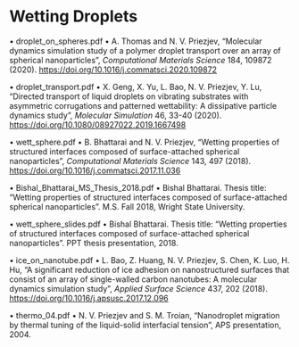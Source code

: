 # Wetting Droplets

•	droplet_on_spheres.pdf
•	A. Thomas and N. V. Priezjev, “Molecular dynamics simulation study of a polymer droplet transport over an array of spherical nanoparticles”, 
*Computational Materials Science* 184, 109872 (2020).  https://doi.org/10.1016/j.commatsci.2020.109872

•	droplet_transport.pdf
•	X. Geng, X. Yu, L. Bao, N. V. Priezjev, Y. Lu, “Directed transport of liquid droplets on vibrating substrates with asymmetric corrugations and patterned wettability: A dissipative particle dynamics study”, *Molecular Simulation* 46, 33-40 (2020). https://doi.org/10.1080/08927022.2019.1667498

•	wett_sphere.pdf
•	B. Bhattarai and N. V. Priezjev, “Wetting properties of structured interfaces composed of surface-attached spherical nanoparticles”, *Computational Materials Science* 143, 497 (2018). https://doi.org/10.1016/j.commatsci.2017.11.036

•	Bishal_Bhattarai_MS_Thesis_2018.pdf
•	Bishal Bhattarai. Thesis title: “Wetting properties of structured interfaces composed of surface-attached spherical nanoparticles”. M.S. Fall 2018, Wright State University.

•	wett_sphere_slides.pdf
•	Bishal Bhattarai. Thesis title: “Wetting properties of structured interfaces composed of surface-attached spherical nanoparticles”. PPT thesis presentation, 2018.

•	ice_on_nanotube.pdf
•	L. Bao, Z. Huang, N. V. Priezjev, S. Chen, K. Luo, H. Hu, “A significant reduction of ice adhesion on nanostructured surfaces that consist of an array of single-walled carbon nanotubes: A molecular dynamics simulation study”, *Applied Surface Science* 437, 202 (2018). https://doi.org/10.1016/j.apsusc.2017.12.096

•	thermo_04.pdf
•	N. V. Priezjev and S. M. Troian, “Nanodroplet migration by thermal tuning of the liquid-solid interfacial tension”, APS presentation, 2004. 



